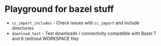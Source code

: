 # Playground for bazel stuff

- `cc_import_includes` - Check issues with `cc_import` and include directories
- `download_test` - Test downloads / connectivity compatible with Bazel 7 and 8 (without WORKSPACE file)

